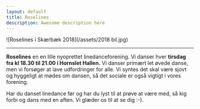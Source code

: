 ```yaml
---
layout: default
title: Roselines
description: Awesome description here
---
```


 ![Roselines i Skærbæk 2018](/assets/2018 bil.jpg)

---

**Roselines** en en lille nyoprettet linedanceforening. Vi danser hver **tirsdag fra kl 18.30 til 21.00 i Hornslet Hallen.** Vi danser primært let øvede danse, men vi forsøger at lave udfordringer for alle. Vi syntes det skal være sjovt og hyggeligt at mødes om dansen, så det sociale er også vigtigt i vores forening.

Har du danset linedance før og har du lyst til at prøve at være med, så kig forbi og dans med en aften. Vi glæder os til at se dig :-).

